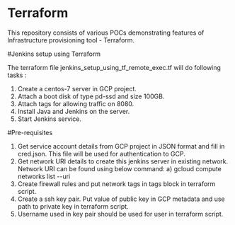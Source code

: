 # Terraform

This repository consists of various POCs demonstrating features of Infrastructure provisioning tool - Terraform.

#Jenkins setup using Terraform

The terraform file jenkins_setup_using_tf_remote_exec.tf will do following tasks :
1. Create a centos-7 server in GCP project.
2. Attach a boot disk of type pd-ssd and size 100GB.
3. Attach tags for allowing traffic on 8080.
4. Install Java and Jenkins on the server.
5. Start Jenkins service.

#Pre-requisites
1. Get service account details from GCP project in JSON format and fill in cred.json. This file will be used for authentication to GCP.
2. Get network URI details to create this jenkins server in existing network. Network URI can be found using below command:
  a) gcloud compute networks list --uri
3. Create firewall rules and put network tags in tags block in terraform script.
4. Create a ssh key pair. Put value of public key in GCP metadata and use path to private key in terraform script.
5. Username used in key pair should be used for user in terraform script.
